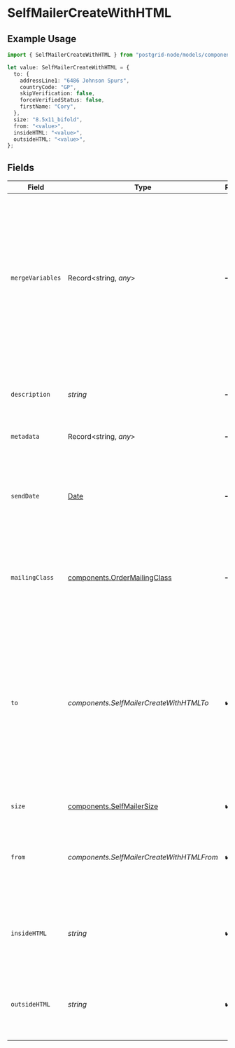 # SelfMailerCreateWithHTML

## Example Usage

```typescript
import { SelfMailerCreateWithHTML } from "postgrid-node/models/components";

let value: SelfMailerCreateWithHTML = {
  to: {
    addressLine1: "6486 Johnson Spurs",
    countryCode: "GP",
    skipVerification: false,
    forceVerifiedStatus: false,
    firstName: "Cory",
  },
  size: "8.5x11_bifold",
  from: "<value>",
  insideHTML: "<value>",
  outsideHTML: "<value>",
};
```

## Fields

| Field                                                                                                                                                                                                                                                                     | Type                                                                                                                                                                                                                                                                      | Required                                                                                                                                                                                                                                                                  | Description                                                                                                                                                                                                                                                               |
| ------------------------------------------------------------------------------------------------------------------------------------------------------------------------------------------------------------------------------------------------------------------------- | ------------------------------------------------------------------------------------------------------------------------------------------------------------------------------------------------------------------------------------------------------------------------- | ------------------------------------------------------------------------------------------------------------------------------------------------------------------------------------------------------------------------------------------------------------------------- | ------------------------------------------------------------------------------------------------------------------------------------------------------------------------------------------------------------------------------------------------------------------------- |
| `mergeVariables`                                                                                                                                                                                                                                                          | Record<string, *any*>                                                                                                                                                                                                                                                     | :heavy_minus_sign:                                                                                                                                                                                                                                                        | These will be merged with the variables in the template or HTML you create this order with. The keys in this object should match the variable names in the template _exactly_ as they are case-sensitive. Note that these _do not_ apply to PDFs uploaded with the order. |
| `description`                                                                                                                                                                                                                                                             | *string*                                                                                                                                                                                                                                                                  | :heavy_minus_sign:                                                                                                                                                                                                                                                        | An optional string describing this resource. Will be visible in the API and the dashboard.                                                                                                                                                                                |
| `metadata`                                                                                                                                                                                                                                                                | Record<string, *any*>                                                                                                                                                                                                                                                     | :heavy_minus_sign:                                                                                                                                                                                                                                                        | See the section on Metadata.                                                                                                                                                                                                                                              |
| `sendDate`                                                                                                                                                                                                                                                                | [Date](https://developer.mozilla.org/en-US/docs/Web/JavaScript/Reference/Global_Objects/Date)                                                                                                                                                                             | :heavy_minus_sign:                                                                                                                                                                                                                                                        | This order will transition from `ready` to `printing` on the day after this date. You can use this parameter to schedule orders for a future date.                                                                                                                        |
| `mailingClass`                                                                                                                                                                                                                                                            | [components.OrderMailingClass](../../models/components/ordermailingclass.md)                                                                                                                                                                                              | :heavy_minus_sign:                                                                                                                                                                                                                                                        | The mailing class of this order. If not provided, automatically set to `first_class`.                                                                                                                                                                                     |
| `to`                                                                                                                                                                                                                                                                      | *components.SelfMailerCreateWithHTMLTo*                                                                                                                                                                                                                                   | :heavy_check_mark:                                                                                                                                                                                                                                                        | The recipient of this order. You can either supply the contact information inline here or provide a contact ID. PostGrid will automatically deduplicate contacts regardless of whether you provide the information inline here or call the contact creation endpoint.     |
| `size`                                                                                                                                                                                                                                                                    | [components.SelfMailerSize](../../models/components/selfmailersize.md)                                                                                                                                                                                                    | :heavy_check_mark:                                                                                                                                                                                                                                                        | The size of the self-mailer.                                                                                                                                                                                                                                              |
| `from`                                                                                                                                                                                                                                                                    | *components.SelfMailerCreateWithHTMLFrom*                                                                                                                                                                                                                                 | :heavy_check_mark:                                                                                                                                                                                                                                                        | The contact information of the sender. You can pass contact information inline here just like you can for the `to`.                                                                                                                                                       |
| `insideHTML`                                                                                                                                                                                                                                                              | *string*                                                                                                                                                                                                                                                                  | :heavy_check_mark:                                                                                                                                                                                                                                                        | The HTML content for the inside of the self-mailer. You can supply _either_ this or `insideTemplate` but not both.                                                                                                                                                        |
| `outsideHTML`                                                                                                                                                                                                                                                             | *string*                                                                                                                                                                                                                                                                  | :heavy_check_mark:                                                                                                                                                                                                                                                        | The HTML content for the outside of the self-mailer. You can supply _either_ this or `outsideTemplate` but not both.                                                                                                                                                      |
